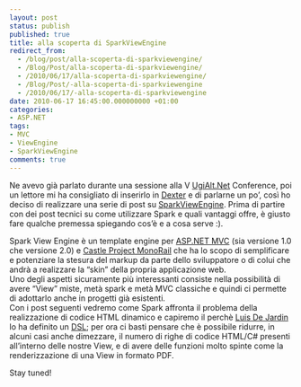 ```yaml
---
layout: post
status: publish
published: true
title: alla scoperta di SparkViewEngine
redirect_from: 
  - /blog/post/alla-scoperta-di-sparkviewengine/
  - /Blog/Post/alla-scoperta-di-sparkviewengine/
  - /2010/06/17/alla-scoperta-di-sparkviewengine/
  - /Blog/Post/-alla-scoperta-di-sparkviewengine
  - /2010/06/17/-alla-scoperta-di-sparkviewengine
date: 2010-06-17 16:45:00.000000000 +01:00
categories:
- ASP.NET
tags:
- MVC
- ViewEngine
- SparkViewEngine
comments: true
---
```

<p>Ne avevo già parlato durante una sessione alla V <a title="UgiAlt.Net" href="http://www.ugialt.net/" rel="nofollow" target="_blank">UgiAlt.Net</a> Conference, poi un lettore mi ha consigliato di inserirlo in <a href="http://www.imperugo.tostring.it/categories/archive/Dexter">Dexter</a> e di parlarne un po’, così ho deciso di realizzare una serie di post su <a title="SparkViewEngine" href="http://sparkviewengine.com/" rel="nofollow" target="_blank">SparkViewEngine</a>. Prima di partire con dei post tecnici su come utilizzare Spark e quali vantaggi offre, è giusto fare qualche premessa spiegando cos’è e a cosa serve :). </p>  <p>Spark View Engine è un template engine per <a title="ASP.NET MVC Category" href="http://www.imperugo.tostring.it/tags/archive/mvc" target="_blank">ASP.NET MVC</a> (sia versione 1.0 che versione 2.0) e <a title="Castle Project MonoRail" href="http://www.castleproject.org/monorail/" rel="nofollow" target="_blank">Castle Project MonoRail</a> che ha lo scopo di semplificare e potenziare la stesura del markup da parte dello sviluppatore o di colui che andrà a realizzare la “skin” della propria applicazione web.     <br />Uno degli aspetti sicuramente più interessanti consiste nella possibilità di avere “View” miste, metà spark e metà MVC classiche e quindi ci permette di adottarlo anche in progetti già esistenti.    <br />Con i post seguenti vedremo come Spark affronta il problema della realizzazione di codice HTML dinamico e capiremo il perchè <a title="Luis De Jardin&#39;s Blog" href="http://whereslou.com/" rel="nofollow" target="_blank">Luis De Jardin</a> lo ha definito un <a title="Domain Specific Language definition (wikipedia)" href="http://en.wikipedia.org/wiki/Domain-specific_language" rel="nofollow" target="_blank">DSL</a>; per ora ci basti pensare che è possibile ridurre, in alcuni casi anche dimezzare, il numero di righe di codice HTML/C# presenti all’interno delle nostre View, e di avere delle funzioni molto spinte come la renderizzazione di una View in formato PDF. </p>  <p>Stay tuned!</p>
